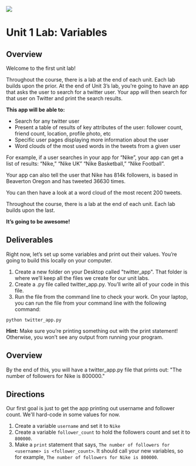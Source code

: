 <img src="https://s3.amazonaws.com/python-ga/images/GA_Cog_Medium_White_RGB.png"/>

# Unit 1 Lab: Variables

## Overview

Welcome to the first unit lab!

Throughout the course, there is a lab at the end of each unit. Each lab builds upon the prior.
At the end of Unit 3’s lab, you’re going to have an app that asks the user to search for a twitter user. Your app will then search for that user on Twitter and print the search results.

**This app will be able to:**

- Search for any twitter user
- Present a table of results of key attributes of the user: follower count, friend count, location, profile photo, etc
- Specific user pages displaying more information about the user
- Word clouds of the most used words in the tweets from a given user

For example, if a user searches in your app for “Nike”, your app can get a list of results: 
“Nike,” “Nike UK” “Nike Basketball,” “Nike Football”. 

Your app can also tell the user that Nike has 814k followers, is based in Beaverton Oregon and has tweeted 36630 times. 

You can then have a look at a word cloud of the most recent 200 tweets.

Throughout the course, there is a lab at the end of each unit. Each lab builds upon the last.

**It’s going to be awesome!**

## Deliverables

Right now, let’s set up some variables and print out their values. You’re going to build this locally on your computer.

1. Create a new folder on your Desktop called "twitter_app". That folder is where we’ll keep all the files we create for our unit labs.
2. Create a .py file called twitter_app.py. You’ll write all of your code in this file.
3. Run the file from the command line to check your work. On your laptop, you can run the file from your command line with the following command:

```
python twitter_app.py
```

**Hint:** Make sure you’re printing something out with the print statement! Otherwise, you won’t see any output from running your program.

## Overview

By the end of this, you will have a twitter_app.py file that prints out: "The number of followers for Nike is 800000."

## Directions

Our first goal is just to get the app printing out username and follower count. We'll hard-code in some values for now.

1. Create a variable `username` and set it to `Nike`
2. Create a variable `follower_count` to hold the followers count and set it to `800000`.
3. Make a `print` statement that says, `The number of followers for <username> is <follower_count>`. 
It should call your new variables, so for example, `The number of followers for Nike is 800000`.